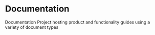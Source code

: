 # Documentation
Documentation Project hosting product and functionality guides using a variety of document types

